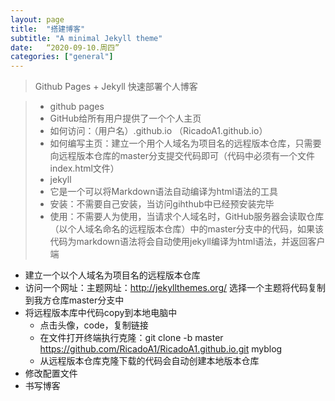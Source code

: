```yaml
---
layout: page
title:  "搭建博客"
subtitle: "A minimal Jekyll theme"
date:   “2020-09-10.周四”
categories: ["general"]
---
```

> Github Pages + Jekyll 快速部署个人博客

> - github pages 
>  - GitHub给所有用户提供了一个个人主页
>  - 如何访问：（用户名）.github.io  （RicadoA1.github.io）
>  - 如何编写主页：建立一个用个人域名为项目名的远程版本仓库，只需要向远程版本仓库的master分支提交代码即可（代码中必须有一个文件index.html文件）
> - jekyll
>  - 它是一个可以将Markdown语法自动编译为html语法的工具
>  - 安装：不需要自己安装，当访问gihthub中已经预安装完毕
>  - 使用：不需要人为使用，当请求个人域名时，GitHub服务器会读取仓库（以个人域名命名的远程版本仓库）中的master分支中的代码，如果该代码为markdown语法将会自动使用jekyll编译为html语法，并返回客户端

- 建立一个以个人域名为项目名的远程版本仓库
- 访问一个网址：主题网址：http://jekyllthemes.org/ 选择一个主题将代码复制到我方仓库master分支中
- 将远程版本库中代码copy到本地电脑中
   - 点击头像，code，复制链接
   - 在文件打开终端执行克隆：git clone -b master https://github.com/RicadoA1/RicadoA1.github.io.git myblog
   - 从远程版本仓库克隆下载的代码会自动创建本地版本仓库
- 修改配置文件
- 书写博客

